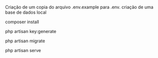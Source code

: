 
Criação de um copia do arquivo .env.example para .env.
criação de uma base de dados local 


composer install

php artisan key:generate

php artisan migrate

php artisan serve
